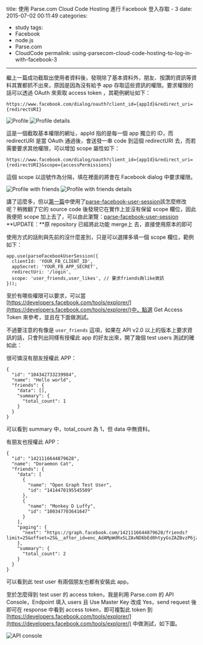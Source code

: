 title: 使用 Parse.com Cloud Code Hosting 進行 Facebook 登入存取 - 3
date: 2015-07-02 00:11:49
categories:
- study
tags:
- Facebook
- node.js
- Parse.com
- CloudCode
permalink: using-parsecom-cloud-code-hosting-to-log-in-with-facebook-3
---
繼上一篇成功截取出使用者資料後，發現除了基本資料外，朋友、按讚的資訊等資料其實都抓不出來，原因是因為沒有給予 app 存取這些資訊的權限。要求權限的話可以透過 OAuth 來索取 access token ，其範例網址如下：

`https://www.facebook.com/dialog/oauth?client_id={appId}&redirect_uri={redirectURI}`

![Profile](/blog/images/profile.png "Profile")
![Profile details](/blog/images/profile02.png "Profile Details")

這是一個截取基本權限的網址，appId 指的是每一個 app 獨立的 ID，而 redirectURI 是當 OAuth 通過後，會送發一串 code 到這個 redirectURI 去，而若需要要求其他權限，可以增加 scope 屬性如下：

`https://www.facebook.com/dialog/oauth?client_id={appId}&redirect_uri={redirectURI}&scope={accessPermissions}`

這個 scope 以逗號作為分隔，填在裡面的將會在 Facebook dialog 中要求權限。

![Profile with friends](/blog/images/user_friends.png "Profile with friends")
![Profile with friends details](/blog/images/user_friends02.png "Profile with friends details")

講了這麼多，但以[第一篇](http://north.logdown.com/posts/280761-using-parsecom-cloud-code-hosting-to-log-in-with-facebook)中使用了[parse-facebook-user-session](https://github.com/ParsePlatform/parse-facebook-user-session)該怎麼修改呢？稍微翻了它的 source code 後發現它在實作上並沒有保留 scope 欄位，因此我便把 scope 加上去了，可以由此瀏覽：[parse-facebook-user-session](https://github.com/ssk7833/parse-facebook-user-session)
**UPDATE：**原 repository 已經將此功能 merge上 去，直接使用原本的即可

使用方式的話則與先前的沒什麼差別，只是可以選擇多填一個 scope 欄位，範例如下：
```
app.use(parseFacebookUserSession({
  clientId: 'YOUR_FB_CLIENT_ID',
  appSecret: 'YOUR_FB_APP_SECRET',
  redirectUri: '/login',
  scope: 'user_friends,user_likes', // 要求friends與like資訊
}));
```
至於有哪些權限可以要求，可以當[https://developers.facebook.com/tools/explorer/](https://developers.facebook.com/tools/explorer/)中，點選 Get Access Token 來參考，並且在下面做測試。

不過要注意的有像是 `user_friends` 這項，如果在 API v2.0 以上的版本上要求資訊的話，只會列出同樣有授權此 app 的好友出來，開了幾個 test users 測試的確如此：

很可憐沒有朋友授權此 APP：
```
{
  "id": "104342733239984",
  "name": "Hello world",
  "friends": {
    "data": [],
    "summary": {
      "total_count": 1
    }
  }
}
```
可以看到 summary 中，total_count 為 1，但 data 中無資料。

有朋友也授權此 APP：
```
{
  "id": "1421116644879628",
  "name": "Doraemon Cat",
  "friends": {
    "data": [
      {
        "name": "Open Graph Test User",
        "id": "1414470195545509"
      },
      {
        "name": "Monkey D Luffy",
        "id": "100347703641647"
      }
    ],
    "paging": {
      "next": "https://graph.facebook.com/1421116644879628/friends?limit=25&offset=25&__after_id=enc_AdAMpWdRxSLZAvND6bEd0htyyGsZAZBvzP6jzoAIZBKS9EiBSndZCNZC3S1AC5TEYchbuuBSV0xvg7ziwO4Cdt843yZApF"
    },
    "summary": {
      "total_count": 2
    }
  }
}
```
可以看到此 test user 有兩個朋友也都有安裝此 app。

至於怎麼得到 test user 的 access token，我是利用 Parse.com 的 API Console，Endpoint 填入 users 且 Use Master Key 改成 Yes，send request 後即可在 response 中看到 access token，即可複製此 token 到 [https://developers.facebook.com/tools/explorer/](https://developers.facebook.com/tools/explorer/) 中做測試，如下圖。

![API console](/blog/images/APIconsole02.png "API console")
